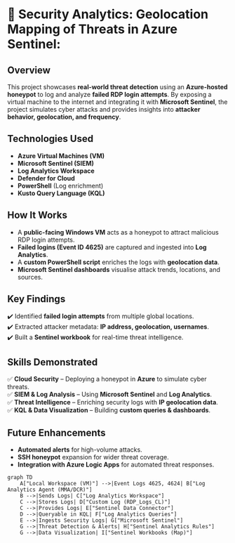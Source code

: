 # 🚨 Security Analytics: Geolocation Mapping of Threats in Azure Sentinel:

## Overview
This project showcases **real-world threat detection** using an **Azure-hosted honeypot** to log and analyze **failed RDP login attempts**. By exposing a virtual machine to the internet and integrating it with **Microsoft Sentinel**, the project simulates cyber attacks and provides insights into **attacker behavior, geolocation, and frequency**.

## Technologies Used
- **Azure Virtual Machines (VM)**
- **Microsoft Sentinel (SIEM)**
- **Log Analytics Workspace**
- **Defender for Cloud**
- **PowerShell** (Log enrichment)
- **Kusto Query Language (KQL)**

## How It Works
- A **public-facing Windows VM** acts as a honeypot to attract malicious RDP login attempts.
- **Failed logins (Event ID 4625)** are captured and ingested into **Log Analytics**.
- A **custom PowerShell script** enriches the logs with **geolocation data**.
- **Microsoft Sentinel dashboards** visualise attack trends, locations, and sources.

## Key Findings
✔️ Identified **failed login attempts** from multiple global locations.  
✔️ Extracted attacker metadata: **IP address, geolocation, usernames**.  
✔️ Built a **Sentinel workbook** for real-time threat intelligence.

## Skills Demonstrated
✅ **Cloud Security** – Deploying a honeypot in **Azure** to simulate cyber threats.  
✅ **SIEM & Log Analysis** – Using **Microsoft Sentinel** and **Log Analytics**.  
✅ **Threat Intelligence** – Enriching security logs with **IP geolocation data**.  
✅ **KQL & Data Visualization** – Building **custom queries & dashboards**.

## Future Enhancements
- **Automated alerts** for high-volume attacks.
- **SSH honeypot** expansion for wider threat coverage.
- **Integration with Azure Logic Apps** for automated threat responses.

```mermaid
graph TD
    A["Local Workspace (VM)"] -->|Event Logs 4625, 4624| B["Log Analytics Agent (MMA/DCR)"]
    B -->|Sends Logs| C["Log Analytics Workspace"]
    C -->|Stores Logs| D["Custom Log (RDP_Logs_CL)"]
    C -->|Provides Logs| E["Sentinel Data Connector"]
    D -->|Queryable in KQL| F["Log Analytics Queries"]
    E -->|Ingests Security Logs| G["Microsoft Sentinel"]
    G -->|Threat Detection & Alerts| H["Sentinel Analytics Rules"]
    G -->|Data Visualization| I["Sentinel Workbooks (Map)"]